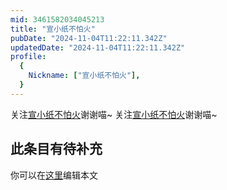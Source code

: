 ```yaml
---
mid: 3461582034045213
title: "宣小纸不怕火"
pubDate: "2024-11-04T11:22:11.342Z"
updatedDate: "2024-11-04T11:22:11.342Z"
profile:
  {
    Nickname: ["宣小纸不怕火"],
  }
---
```


关注[宣小纸不怕火](https://space.bilibili.com/3461582034045213)谢谢喵~ 关注[宣小纸不怕火](https://space.bilibili.com/3461582034045213)谢谢喵~

## 此条目有待补充
你可以在[这里](https://github.com/Yuhanawa/VTuber.ICU-Content/edit/master/v/宣小纸不怕火/index.md)编辑本文
